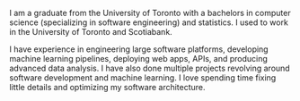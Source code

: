 I am a graduate from the University of Toronto with a bachelors in computer science (specializing in software engineering) and statistics. I used to work in the University of Toronto and Scotiabank. 

I have experience in engineering large software platforms, developing machine learning pipelines, deploying web apps, APIs, and producing advanced data analysis. I have also done multiple projects revolving around software development and machine learning. I love spending time fixing little details and optimizing my software architecture. 